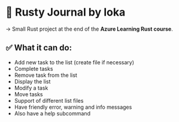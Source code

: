 # 🦀 Rusty Journal by Ioka

-> Small Rust project at the end of the **Azure Learning Rust course**.

## ✅ What it can do:

- Add new task to the list (create file if necessary)
- Complete tasks
- Remove task from the list
- Display the list
- Modify a task
- Move tasks
- Support of different list files
- Have friendly error, warning and info messages
- Also have a help subcommand
